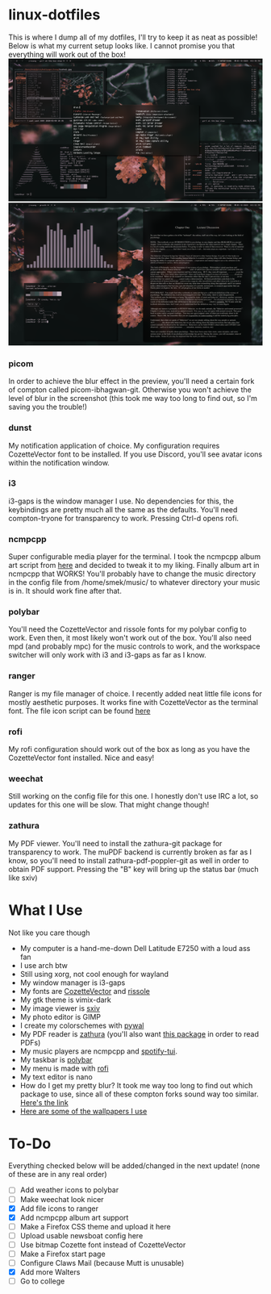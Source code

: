 # linux-dotfiles
This is where I dump all of my dotfiles, I'll try to keep it as neat as possible!
Below is what my current setup looks like. I cannot promise you that everything will work out of the box!
![alt text lol](https://raw.githubusercontent.com/Liverbrain/linux-dotfiles/master/2020-05-18-123840_1366x768_scrot.png) <br />
![alt text lol](https://raw.githubusercontent.com/Liverbrain/linux-dotfiles/master/2020-05-18-125203_1366x768_scrot.png) <br />

### picom
In order to achieve the blur effect in the preview, you'll need a certain fork of compton called picom-ibhagwan-git. Otherwise you won't achieve the level of blur in the screenshot (this took me way too long to find out, so I'm saving you the trouble!)
### dunst
My notification application of choice. My configuration requires CozetteVector font to be installed. If you use Discord, you'll see avatar icons within the notification window.
### i3
i3-gaps is the window manager I use. No dependencies for this, the keybindings are pretty much all the same as the defaults. You'll need compton-tryone for transparency to work. Pressing Ctrl-d opens rofi.
### ncmpcpp
Super configurable media player for the terminal. I took the ncmpcpp album art script from [here](https://github.com/alnj/ncmpcpp-ueberzug) and decided to tweak it to my liking. Finally album art in ncmpcpp that WORKS!
You'll probably have to change the music directory in the config file from /home/smek/music/ to whatever directory your music is in. It should work fine after that.
### polybar
You'll need the CozetteVector and rissole fonts for my polybar config to work. Even then, it most likely won't work out of the box. You'll also need mpd (and probably mpc) for the music controls to work, and the workspace switcher will only work with i3 and i3-gaps as far as I know.
### ranger
Ranger is my file manager of choice. I recently added neat little file icons for mostly aesthetic purposes. It works fine with CozetteVector as the terminal font. The file icon script can be found [here](https://github.com/alexanderjeurissen/ranger_devicons)
### rofi
My rofi configuration should work out of the box as long as you have the CozetteVector font installed. Nice and easy!
### weechat
Still working on the config file for this one. I honestly don't use IRC a lot, so updates for this one will be slow. That might change though!
### zathura
My PDF viewer. You'll need to install the zathura-git package for transparency to work. The muPDF backend is currently broken as far as I know, so you'll need to install zathura-pdf-poppler-git as well in order to obtain PDF support. Pressing the "B" key will bring up the status bar (much like sxiv)


# What I Use
Not like you care though
- My computer is a hand-me-down Dell Latitude E7250 with a loud ass fan
- I use arch btw
- Still using xorg, not cool enough for wayland
- My window manager is i3-gaps
- My fonts are [CozetteVector](https://github.com/slavfox/Cozette) and [rissole](https://addy-dclxvi.github.io/post/bitmap-fonts/)
- My gtk theme is vimix-dark
- My image viewer is [sxiv](https://github.com/muennich/sxiv)
- My photo editor is GIMP
- I create my colorschemes with [pywal](https://github.com/dylanaraps/pywal)
- My PDF reader is [zathura](https://aur.archlinux.org/packages/zathura-git/) (you'll also want [this package](https://aur.archlinux.org/packages/zathura-pdf-poppler-git/) in order to read PDFs)
- My music players are ncmpcpp and [spotify-tui](https://github.com/Rigellute/spotify-tui).
- My taskbar is [polybar](https://github.com/polybar/polybar)
- My menu is made with [rofi](https://github.com/davatorium/rofi)
- My text editor is nano
- How do I get my pretty blur? It took me way too long to find out which package to use, since all of these compton forks sound way too similar. [Here's the link](https://aur.archlinux.org/packages/picom-ibhagwan-git)
- [Here are some of the wallpapers I use](https://imgur.com/a/3EoAx65)

# To-Do
Everything checked below will be added/changed in the next update! (none of these are in any real order)
- [ ] Add weather icons to polybar
- [ ] Make weechat look nicer
- [x] Add file icons to ranger
- [x] Add ncmpcpp album art support
- [ ] Make a Firefox CSS theme and upload it here
- [ ] Upload usable newsboat config here
- [ ] Use bitmap Cozette font instead of CozetteVector
- [ ] Make a Firefox start page
- [ ] Configure Claws Mail (because Mutt is unusable)
- [x] Add more Walters
- [ ] Go to college
